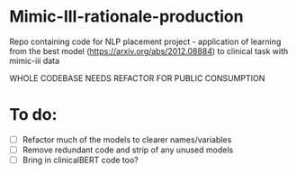 # Mimic-III-rationale-production

Repo containing code for NLP placement project - application of learning from the best model (https://arxiv.org/abs/2012.08884) to clinical task with mimic-iii data


WHOLE CODEBASE NEEDS REFACTOR FOR PUBLIC CONSUMPTION

# To do:
- [ ] Refactor much of the models to clearer names/variables
- [ ] Remove redundant code and strip of any unused models
- [ ] Bring in clinicalBERT code too?
